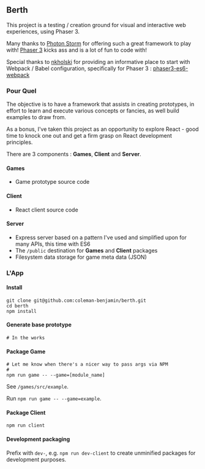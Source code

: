 ## Berth

This project is a testing / creation ground for visual and interactive web experiences, using Phaser 3.

Many thanks to [Photon Storm](https://github.com/photonstorm) for offering such a great framework to play with! [Phaser 3](https://github.com/photonstorm/phaser) kicks ass and is a lot of fun to code with!

Special thanks to [nkholski](https://github.com/nkholski) for providing an informative place to start with Webpack / Babel configuration, specifically for Phaser 3 : [phaser3-es6-webpack](https://github.com/nkholski/phaser3-es6-webpack)

### Pour Quel

The objective is to have a framework that assists in creating prototypes, in effort to learn and execute various concepts or fancies, as well build examples to draw from.

As a bonus, I've taken this project as an opportunity to explore React - good time to knock one out and get a firm grasp on React development principles.

There are 3 components : **Games**, **Client** and **Server**.

#### Games
- Game prototype source code

#### Client
- React client source code

#### Server
- Express server based on a pattern I've used and simplified upon for many APIs, this time with ES6
- The `/public` destination for **Games** and **Client** packages
- Filesystem data storage for game meta data (JSON)

### L'App

#### Install
```
git clone git@github.com:coleman-benjamin/berth.git
cd berth
npm install
```

#### Generate base prototype
```
# In the works
```

#### Package Game
```
# Let me know when there's a nicer way to pass args via NPM
#
npm run game -- --game=[module_name]
```

See `/games/src/example`. 

Run `npm run game -- --game=example`.

#### Package Client
```
npm run client
```

#### Development packaging

Prefix with `dev-`, e.g. `npm run dev-client` to create unminified packages for development purposes.